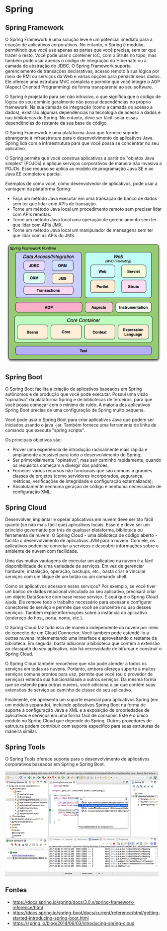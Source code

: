# Spring

## Spring Framework

O Spring Framework é uma solução leve e um potencial imediato para a criação de aplicativos corporativos. No entanto, o Spring é modular, permitindo que você use apenas as partes que você precisa, sem ter que trazer o resto. Você pode usar o contêiner IoC, com o Struts no topo, mas também pode usar apenas o código de integração do Hibernate ou a camada de abstração do JDBC. O Spring Framework suporta gerenciamento de transações declarativas, acesso remoto à sua lógica por meio de RMI ou serviços da Web e várias opções para persistir seus dados. Ele oferece uma estrutura MVC completa e permite que você integre o AOP (Aspect Oriented Programming) de forma transparente ao seu software.

O Spring é projetado para ser não intrusivo, o que significa que o código de lógica do seu domínio geralmente não possui dependências no próprio framework. Na sua camada de integração (como a camada de acesso a dados), existirão algumas dependências na tecnologia de acesso a dados e nas bibliotecas do Spring. No entanto, deve ser fácil isolar essas dependências do restante da sua base de código.

O Spring Framework é uma plataforma Java que fornece suporte abrangente à infraestrutura para o desenvolvimento de aplicativos Java. Spring lida com a infraestrutura para que você possa se concentrar no seu aplicativo.

O Spring permite que você construa aplicativos a partir de "objetos Java simples" (POJOs) e aplique serviços corporativos de maneira não invasiva a POJOs. Esse recurso se aplica ao modelo de programação Java SE e ao Java EE completo e parcial.

Exemplos de como você, como desenvolvedor de aplicativos, pode usar a vantagem da plataforma Spring:

- Faça um método Java executar em uma transação de banco de dados sem ter que lidar com APIs de transação.
- Torne um método Java local um procedimento remoto sem precisar lidar com APIs remotas.
- Torne um método Java local uma operação de gerenciamento sem ter que lidar com APIs JMX.
- Torne um método Java local um manipulador de mensagens sem ter que lidar com as APIs do JMS.

![](../assets/spring-components.gif)

## Spring Boot

O Spring Boot facilita a criação de aplicativos baseados em Spring autônomos e de produção que você pode executar. Possui uma visão "opinativa" da plataforma Spring e de bibliotecas de terceiros, para que você possa começar com o mínimo de ruído. A maioria dos aplicativos Spring Boot precisa de uma configuração de Spring muito pequena.

Você pode usar o Spring Boot para criar aplicativos Java que podem ser iniciados usando o java -jar. Também fornece uma ferramenta de linha de comando que executa "spring scripts".

Os principais objetivos são:

- Prover uma experiência de introdução radicalmente mais rápida e amplamente acessível para todo o desenvolvimento do Spring;
- Ser primordialmente "opinativo", mas sair caminho rapidamente, quando os requisitos começam a divergir dos padrões;
- Fornecer vários recursos não funcionais que são comuns a grandes classes de projetos (como servidores incorporados, segurança, métricas, verificações de integridade e configuração externalizada);
- Absolutamente nenhuma geração de código e nenhuma necessidade de configuração XML;

## Spring Cloud

Desenvolver, implantar e operar aplicativos em nuvem deve ser tão fácil quanto (se não mais fácil que) aplicativos locais. Esse é e deve ser um princípio governante por trás de qualquer plataforma, biblioteca ou ferramenta de nuvem. O Spring Cloud - uma biblioteca de código aberto - facilita o desenvolvimento de aplicativos JVM para a nuvem. Com ele, os aplicativos podem se conectar a serviços e descobrir informações sobre o ambiente de nuvem com facilidade.

Uma das muitas vantagens de executar um aplicativo na nuvem é a fácil disponibilidade de uma variedade de serviços. Em vez de gerenciar hardware, instalação, operação, backups, etc., basta criar e vincular serviços com um clique de um botão ou um comando shell.

Como os aplicativos acessam esses serviços? Por exemplo, se você tiver um banco de dados relacional vinculado ao seu aplicativo, precisará criar um objeto DataSource com base nesse serviço. É aqui que o Spring Cloud ajuda. Ele remove todo o trabalho necessário para acessar e configurar conectores de serviço e permite que você se concentre no uso desses serviços. Também expõe informações sobre a instância do aplicativo (endereço do host, porta, nome, etc.).

O Spring Cloud faz tudo isso de maneira independente da nuvem por meio do conceito de um Cloud Connector. Você também pode estendê-lo a outras nuvens implementando uma interface e aproveitando o restante da biblioteca. Em seguida, basta adicionar a biblioteca que contém a extensão ao classpath do seu aplicativo, não há necessidade de bifurcar e construir o Spring Cloud.

O Spring Cloud também reconhece que não pode atender a todos os serviços em todas as nuvens. Portanto, embora ofereça suporte a muitos serviços comuns prontos para uso, permite que você (ou o provedor de serviços) estenda sua funcionalidade a outros serviços. Da mesma forma que se estende para outras nuvens, você adiciona o jar que contém suas extensões de serviço ao caminho de classe do seu aplicativo.

Finalmente, ele apresenta um suporte especial para aplicativos Spring (em um módulo separado), incluindo aplicativos Spring Boot na forma de suporte à configuração Java e XML e a exposição de propriedades de aplicativos e serviços em uma forma fácil de consumir. Este é o único módulo no Spring Cloud que depende do Spring. Outros provedores de estrutura podem contribuir com suporte específico para suas estruturas de maneira similar.

## Spring Tools

O Spring Tools oferece suporte para o desenvolvimento de aplicativos corporativos baseados em Spring e Spring Boot.

![](../assets/screenshot-eclipse.png)

## Fontes

- https://docs.spring.io/spring/docs/3.0.x/spring-framework-reference/html
- https://docs.spring.io/spring-boot/docs/current/reference/html/getting-started-introducing-spring-boot.html
- https://spring.io/blog/2014/06/03/introducing-spring-cloud
